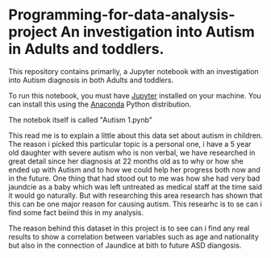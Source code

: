 # Programming-for-data-analysis-project An investigation into Autism in Adults and toddlers.

This repository contains primarliy, a Jupyter notebook with an investigation into Autism diagnosis in both Adults and toddlers.

To run this notebook, you must have [Jupyter](https://jupyter.org/) installed on your machine.
You can install this using the [Anaconda](https://www.anaconda.com/) Python distribution.

The notebok itself is called "Autism 1.pynb"



This read me is to explain a little about this data set about autism in children. The reason i picked this particular topic is a personal one, i have a 5 year old daughter with severe autism who is non verbal, we have researched in great detail since her diagnosis at 22 months old as to why or how she ended up with Autism and to how we could help her progress both now and in the future. One thing that had stood out to me was how she had very bad jaundcie as a baby which was left untreated as medical staff at the time said it would go naturally. But with researching this area research has shown that this can be one major reason for causing autism. This researhc is to se can i find some fact beiind this in my analysis. 


The reason behind this dataset in this project is to see can i find any real results to show a correlation between variables such as age and nationality but also in the connection of Jaundice at bith to future ASD diangosis.



